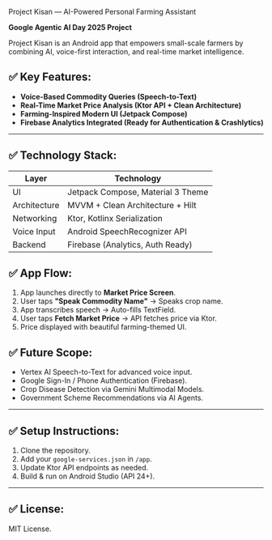 Project Kisan — AI-Powered Personal Farming Assistant

**Google Agentic AI Day 2025 Project**

Project Kisan is an Android app that empowers small-scale farmers by combining AI, voice-first interaction, and real-time market intelligence.


## ✅ Key Features:
- **Voice-Based Commodity Queries (Speech-to-Text)**
- **Real-Time Market Price Analysis (Ktor API + Clean Architecture)**
- **Farming-Inspired Modern UI (Jetpack Compose)**
- **Firebase Analytics Integrated (Ready for Authentication & Crashlytics)**

---

## ✅ Technology Stack:
| Layer       | Technology                          |
|-------------|------------------------------------|
| UI          | Jetpack Compose, Material 3 Theme   |
| Architecture| MVVM + Clean Architecture + Hilt    |
| Networking  | Ktor, Kotlinx Serialization         |
| Voice Input | Android SpeechRecognizer API        |
| Backend     | Firebase (Analytics, Auth Ready)    |


## ✅ App Flow:
1. App launches directly to **Market Price Screen**.
2. User taps **"Speak Commodity Name"** → Speaks crop name.
3. App transcribes speech → Auto-fills TextField.
4. User taps **Fetch Market Price** → API fetches price via Ktor.
5. Price displayed with beautiful farming-themed UI.
   

## ✅ Future Scope:
- Vertex AI Speech-to-Text for advanced voice input.
- Google Sign-In / Phone Authentication (Firebase).
- Crop Disease Detection via Gemini Multimodal Models.
- Government Scheme Recommendations via AI Agents.

---

## ✅ Setup Instructions:
1. Clone the repository.
2. Add your `google-services.json` in `/app`.
3. Update Ktor API endpoints as needed.
4. Build & run on Android Studio (API 24+).

---

## ✅ License:
MIT License.
